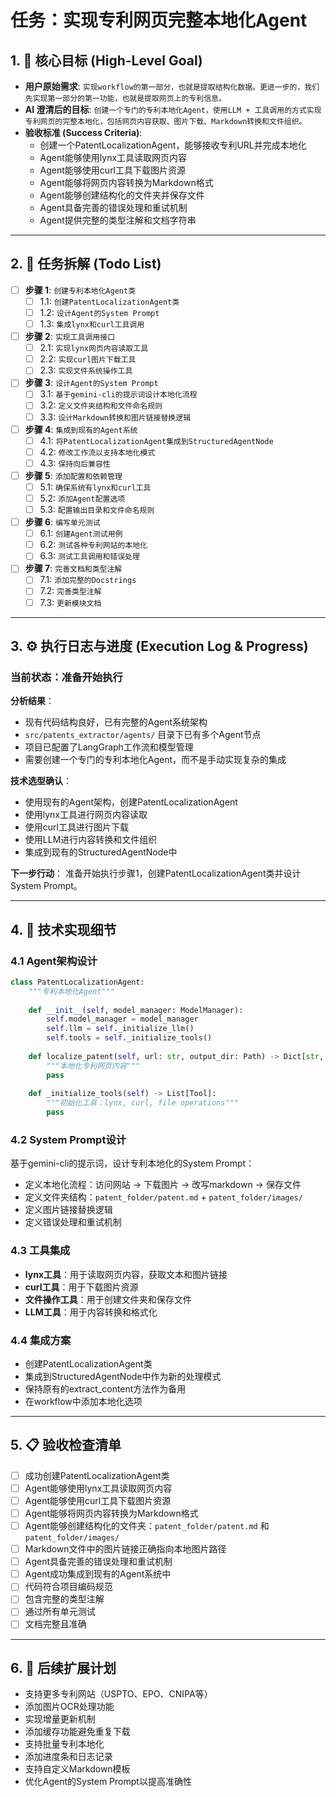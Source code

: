 # 任务：实现专利网页完整本地化Agent

## 1. 🎯 核心目标 (High-Level Goal)

- **用户原始需求**: `实现workflow的第一部分，也就是提取结构化数据。更进一步的，我们先实现第一部分的第一功能，也就是提取网页上的专利信息。`
- **AI 澄清后的目标**: `创建一个专门的专利本地化Agent，使用LLM + 工具调用的方式实现专利网页的完整本地化，包括网页内容获取、图片下载、Markdown转换和文件组织。`
- **验收标准 (Success Criteria)**: 
  - 创建一个PatentLocalizationAgent，能够接收专利URL并完成本地化
  - Agent能够使用lynx工具读取网页内容
  - Agent能够使用curl工具下载图片资源
  - Agent能够将网页内容转换为Markdown格式
  - Agent能够创建结构化的文件夹并保存文件
  - Agent具备完善的错误处理和重试机制
  - Agent提供完整的类型注解和文档字符串

---

## 2. 📝 任务拆解 (Todo List)

- [ ] **步骤 1**: `创建专利本地化Agent类`
  - [ ] 1.1: `创建PatentLocalizationAgent类`
  - [ ] 1.2: `设计Agent的System Prompt`
  - [ ] 1.3: `集成lynx和curl工具调用`

- [ ] **步骤 2**: `实现工具调用接口`
  - [ ] 2.1: `实现lynx网页内容读取工具`
  - [ ] 2.2: `实现curl图片下载工具`
  - [ ] 2.3: `实现文件系统操作工具`

- [ ] **步骤 3**: `设计Agent的System Prompt`
  - [ ] 3.1: `基于gemini-cli的提示词设计本地化流程`
  - [ ] 3.2: `定义文件夹结构和文件命名规则`
  - [ ] 3.3: `设计Markdown转换和图片链接替换逻辑`

- [ ] **步骤 4**: `集成到现有的Agent系统`
  - [ ] 4.1: `将PatentLocalizationAgent集成到StructuredAgentNode`
  - [ ] 4.2: `修改工作流以支持本地化模式`
  - [ ] 4.3: `保持向后兼容性`

- [ ] **步骤 5**: `添加配置和依赖管理`
  - [ ] 5.1: `确保系统有lynx和curl工具`
  - [ ] 5.2: `添加Agent配置选项`
  - [ ] 5.3: `配置输出目录和文件命名规则`

- [ ] **步骤 6**: `编写单元测试`
  - [ ] 6.1: `创建Agent测试用例`
  - [ ] 6.2: `测试各种专利网站的本地化`
  - [ ] 6.3: `测试工具调用和错误处理`

- [ ] **步骤 7**: `完善文档和类型注解`
  - [ ] 7.1: `添加完整的Docstrings`
  - [ ] 7.2: `完善类型注解`
  - [ ] 7.3: `更新模块文档`

---

## 3. ⚙️ 执行日志与进度 (Execution Log & Progress)

### 当前状态：准备开始执行

**分析结果**：
- 现有代码结构良好，已有完整的Agent系统架构
- `src/patents_extractor/agents/` 目录下已有多个Agent节点
- 项目已配置了LangGraph工作流和模型管理
- 需要创建一个专门的专利本地化Agent，而不是手动实现复杂的集成

**技术选型确认**：
- 使用现有的Agent架构，创建PatentLocalizationAgent
- 使用lynx工具进行网页内容读取
- 使用curl工具进行图片下载
- 使用LLM进行内容转换和文件组织
- 集成到现有的StructuredAgentNode中

**下一步行动**：
准备开始执行步骤1，创建PatentLocalizationAgent类并设计System Prompt。

---

## 4. 🔧 技术实现细节

### 4.1 Agent架构设计
```python
class PatentLocalizationAgent:
    """专利本地化Agent"""
    
    def __init__(self, model_manager: ModelManager):
        self.model_manager = model_manager
        self.llm = self._initialize_llm()
        self.tools = self._initialize_tools()
    
    def localize_patent(self, url: str, output_dir: Path) -> Dict[str, Any]:
        """本地化专利网页内容"""
        pass
    
    def _initialize_tools(self) -> List[Tool]:
        """初始化工具：lynx, curl, file operations"""
        pass
```

### 4.2 System Prompt设计
基于gemini-cli的提示词，设计专利本地化的System Prompt：
- 定义本地化流程：访问网站 → 下载图片 → 改写markdown → 保存文件
- 定义文件夹结构：`patent_folder/patent.md` + `patent_folder/images/`
- 定义图片链接替换逻辑
- 定义错误处理和重试机制

### 4.3 工具集成
- **lynx工具**：用于读取网页内容，获取文本和图片链接
- **curl工具**：用于下载图片资源
- **文件操作工具**：用于创建文件夹和保存文件
- **LLM工具**：用于内容转换和格式化

### 4.4 集成方案
- 创建PatentLocalizationAgent类
- 集成到StructuredAgentNode中作为新的处理模式
- 保持原有的extract_content方法作为备用
- 在workflow中添加本地化选项

---

## 5. 📋 验收检查清单

- [ ] 成功创建PatentLocalizationAgent类
- [ ] Agent能够使用lynx工具读取网页内容
- [ ] Agent能够使用curl工具下载图片资源
- [ ] Agent能够将网页内容转换为Markdown格式
- [ ] Agent能够创建结构化的文件夹：`patent_folder/patent.md` 和 `patent_folder/images/`
- [ ] Markdown文件中的图片链接正确指向本地图片路径
- [ ] Agent具备完善的错误处理和重试机制
- [ ] Agent成功集成到现有的Agent系统中
- [ ] 代码符合项目编码规范
- [ ] 包含完整的类型注解
- [ ] 通过所有单元测试
- [ ] 文档完整且准确

---

## 6. 🚀 后续扩展计划

- 支持更多专利网站（USPTO、EPO、CNIPA等）
- 添加图片OCR处理功能
- 实现增量更新机制
- 添加缓存功能避免重复下载
- 支持批量专利本地化
- 添加进度条和日志记录
- 支持自定义Markdown模板
- 优化Agent的System Prompt以提高准确性
